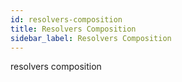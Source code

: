 ```yaml
---
id: resolvers-composition
title: Resolvers Composition
sidebar_label: Resolvers Composition
---
```


resolvers composition
